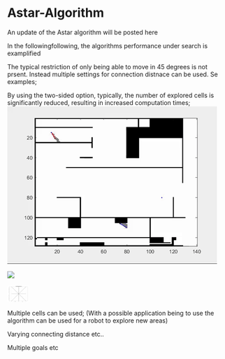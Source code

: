 # Astar-Algorithm
An update of the Astar algorithm will be posted here

In the followingfollowing, the algorithms performance under search is examplified

The typical restriction of only being able to move in 45 degrees is not prsent. Instead multiple settings for connection distnace can be used. Se examples; 




By using the two-sided option, typically, the number of explored cells is significantly reduced, resulting in increased computation times;
![](AStar2.gif)

![](ASTARSHOWCon1.png=250x)


<img src="ASTARSHOWCon1.png" alt="cameraDemo" style="width:50px;"/>

Multiple cells can be used; (With a possible application being to use the algorithm can be used for a robot to explore new areas)


Varying connecting distance etc..

Multiple goals etc
